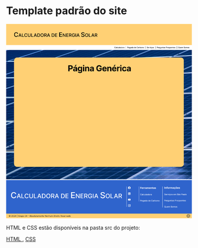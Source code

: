 # Template padrão do site

![Template do Projeto](img/layout_generico.png)


HTML e CSS estão disponíveis na pasta src do projeto:

 <a href="../src/v2/new-template.html"> HTML </a>,
 <a href="../src/v2/new-style.css"> CSS </a>

